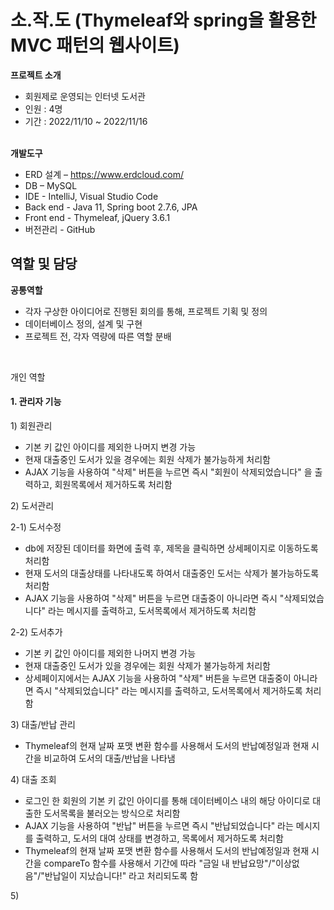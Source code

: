 # 소.작.도 (Thymeleaf와 spring을 활용한 MVC 패턴의 웹사이트)

<b>프로젝트 소개</b>
    <ul>
        <li>회원제로 운영되는 인터넷 도서관</li>
        <li>인원 : 4명</li>
        <li>기간 : 2022/11/10 ~ 2022/11/16</li>
    </ul>
<br/>
<b>개발도구</b>
    <ul>
        <li>ERD 설계 – https://www.erdcloud.com/</li>
        <li>DB – MySQL</li>
        <li>IDE - IntelliJ, Visual Studio Code</li>
        <li>Back end - Java 11, Spring boot 2.7.6, JPA</li>
        <li>Front end - Thymeleaf, jQuery 3.6.1</li>
        <li>버전관리 - GitHub</li>
    </ul>

<h2>역할 및 담당</h2>

<b>공통역할</b>

<ul>
 <li>각자 구상한 아이디어로 진행된 회의를 통해, 프로젝트 기획 및 정의</li>
 <li>데이터베이스 정의, 설계 및 구현</li>
 <li>프로젝트 전, 각자 역량에 따른 역할 분배</li>
</ul>
<br/>
<p>개인 역할</p>

<h4>1. 관리자 기능</h4>

 <p>1) 회원관리</p>
 
<ul>
    <li>기본 키 값인 아이디를 제외한 나머지 변경 가능</li>
    <li>현재 대출중인 도서가 있을 경우에는 회원 삭제가 불가능하게 처리함</li>
    <li>AJAX 기능을 사용하여 "삭제" 버튼을 누르면 즉시 "회원이 삭제되었습니다" 을 출력하고, 회원목록에서 제거하도록 처리함</li>
</ul>

<p>2) 도서관리</p>

<p>2-1) 도서수정</p>

<ul>
    <li>db에 저장된 데이터를 화면에 출력 후, 제목을 클릭하면 상세페이지로 이동하도록 처리함</li>
    <li>현재 도서의 대출상태를 나타내도록 하여서 대출중인 도서는 삭제가 불가능하도록 처리함</li>
    <li>AJAX 기능을 사용하여 "삭제" 버튼을 누르면 대출중이 아니라면 즉시 "삭제되었습니다" 라는 메시지를 출력하고, 도서목록에서 제거하도록 처리함</li>
</ul>

<p>2-2) 도서추가</p>

<ul>
    <li>기본 키 값인 아이디를 제외한 나머지 변경 가능</li>
    <li>현재 대출중인 도서가 있을 경우에는 회원 삭제가 불가능하게 처리함</li>
    <li>상세페이지에서는 AJAX 기능을 사용하여 "삭제" 버튼을 누르면 대출중이 아니라면 즉시 "삭제되었습니다" 라는 메시지를 출력하고, 도서목록에서 제거하도록 처리함</li>
</ul>

<p>3) 대출/반납 관리</p>

<ul>
    <li>Thymeleaf의 현재 날짜 포맷 변환 함수를 사용해서 도서의 반납예정일과 현재 시간을 비교하여 도서의 대출/반납을 나타냄</li>
</ul>

<p>4) 대출 조회</p>

<ul>
    <li>로그인 한 회원의 기본 키 값인 아이디를 통해 데이터베이스 내의 해당 아이디로 대출한 도서목록을 불러오는 방식으로 처리함</li>
    <li>AJAX 기능을 사용하여 "반납" 버튼을 누르면 즉시 "반납되었습니다" 라는 메시지를 출력하고, 도서의 대여 상태를 변경하고, 목록에서 제거하도록 처리함</li>
    <li>Thymeleaf의 현재 날짜 포맷 변환 함수를 사용해서 도서의 반납예정일과 현재 시간을 compareTo 함수를 사용해서 기간에 따라 "금일 내 반납요망"/"이상없음"/"반납일이 지났습니다!" 라고 처리되도록 함</li>
</ul>

<p>5)  
